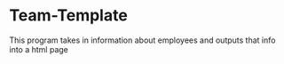 # Team-Template
This program takes in information about employees and outputs that info into a html page
